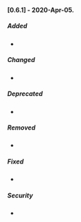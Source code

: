 #### [0.6.1] - 2020-Apr-05.
##### Added
-

##### Changed
-

##### Deprecated
-

##### Removed
-

##### Fixed
-

##### Security
-
